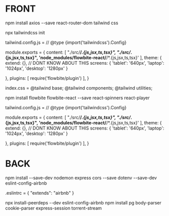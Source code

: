# FRONT
npm install
	axios
	--save react-router-dom
	tailwind css

npx tailwindcss init

tailwind.config.js =
// @type {import('tailwindcss').Config}

module.exports = {
  content: [
		"./src/**/*.{js,jsx,ts,tsx}",
		"./src/*.{js,jsx,ts,tsx}",
    'node_modules/flowbite-react/**/*.{js,jsx,ts,tsx}'
	],
  theme: {
    extend: {},
    // DONT KNOW ABOUT THIS
    screens: {
      'tablet': '640px',
      'laptop': '1024px',
      'desktop': '1280px'
    }

  },
  plugins: [
    require('flowbite/plugin')
  ],
}


index.css =
	@tailwind base;
	@tailwind components;
	@tailwind utilities;

npm install
	flowbite flowbite-react
	--save react-spinners
  react-player


tailwind.config.js =
// @type {import('tailwindcss').Config}

module.exports = {
  content: [
		"./src/**/*.{js,jsx,ts,tsx}",
		"./src/*.{js,jsx,ts,tsx}",
    'node_modules/flowbite-react/**/*.{js,jsx,ts,tsx}'
	],
  theme: {
    extend: {},
    // DONT KNOW ABOUT THIS
    screens: {
      'tablet': '640px',
      'laptop': '1024px',
      'desktop': '1280px'
    }

  },
  plugins: [
    require('flowbite/plugin')
  ],
}


# BACK
npm install
	--save-dev nodemon
	express
	cors
	--save dotenv
	--save-dev eslint-config-airbnb

.eslintrc =
	{
  "extends": "airbnb"
	}

npx install-peerdeps --dev eslint-config-airbnb
npm install
	pg
	body-parser
	cookie-parser
	express-session
  torrent-stream
